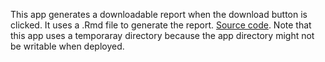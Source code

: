 This app generates a downloadable report when the download button is clicked. It uses a .Rmd file to generate the report. [Source code](https://github.com/rstudio/shiny-examples/tree/master/112-generate-report). Note that this app uses a temporaray directory because the app directory might not be writable when deployed.
